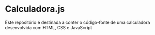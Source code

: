 # Calculadora.js
Este repositório é destinada a conter o código-fonte de uma calculadora desenvolvida com HTML, CSS e JavaScript
